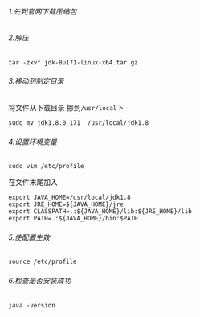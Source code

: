 ###### 1.先到官网下载压缩包

###### 2.解压

```
tar -zxvf jdk-8u171-linux-x64.tar.gz
```

###### 3.移动到制定目录

将文件从下载目录 挪到`/usr/local`下

```
sudo mv jdk1.8.0_171  /usr/local/jdk1.8
```

###### 4.设置环境变量

```
sudo vim /etc/profile 
```

在文件末尾加入

```
export JAVA_HOME=/usr/local/jdk1.8
export JRE_HOME=${JAVA_HOME}/jre
export CLASSPATH=.:${JAVA_HOME}/lib:${JRE_HOME}/lib
export PATH=.:${JAVA_HOME}/bin:$PATH
```

###### 5.使配置生效

```
source /etc/profile 
```

###### 6.检查是否安装成功

```
java -version
```

